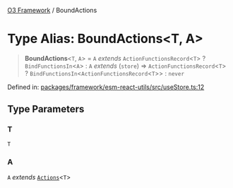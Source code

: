 [O3 Framework](../API.md) / BoundActions

# Type Alias: BoundActions\<T, A\>

> **BoundActions**\<`T`, `A`\> = `A` *extends* `ActionFunctionsRecord`\<`T`\> ? `BindFunctionsIn`\<`A`\> : `A` *extends* (`store`) => `ActionFunctionsRecord`\<`T`\> ? `BindFunctionsIn`\<`ActionFunctionsRecord`\<`T`\>\> : `never`

Defined in: [packages/framework/esm-react-utils/src/useStore.ts:12](https://github.com/UjjawalPrabhat/openmrs-esm-core/blob/main/packages/framework/esm-react-utils/src/useStore.ts#L12)

## Type Parameters

### T

`T`

### A

`A` *extends* [`Actions`](Actions.md)\<`T`\>
